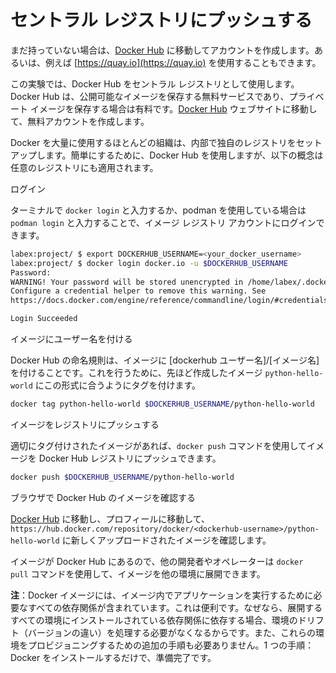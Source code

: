 # セントラル レジストリにプッシュする

まだ持っていない場合は、[Docker Hub](https://hub.docker.com) に移動してアカウントを作成します。あるいは、例えば [https://quay.io](https://quay.io) を使用することもできます。

この実験では、Docker Hub をセントラル レジストリとして使用します。Docker Hub は、公開可能なイメージを保存する無料サービスであり、プライベート イメージを保存する場合は有料です。[Docker Hub](https://hub.docker.com) ウェブサイトに移動して、無料アカウントを作成します。

Docker を大量に使用するほとんどの組織は、内部で独自のレジストリをセットアップします。簡単にするために、Docker Hub を使用しますが、以下の概念は任意のレジストリにも適用されます。

ログイン

ターミナルで `docker login` と入力するか、podman を使用している場合は `podman login` と入力することで、イメージ レジストリ アカウントにログインできます。

```bash
labex:project/ $ export DOCKERHUB_USERNAME=<your_docker_username>
labex:project/ $ docker login docker.io -u $DOCKERHUB_USERNAME
Password:
WARNING! Your password will be stored unencrypted in /home/labex/.docker/config.json.
Configure a credential helper to remove this warning. See
https://docs.docker.com/engine/reference/commandline/login/#credentials-store

Login Succeeded
```

イメージにユーザー名を付ける

Docker Hub の命名規則は、イメージに [dockerhub ユーザー名]/[イメージ名] を付けることです。これを行うために、先ほど作成したイメージ `python-hello-world` にこの形式に合うようにタグを付けます。

```bash
docker tag python-hello-world $DOCKERHUB_USERNAME/python-hello-world
```

イメージをレジストリにプッシュする

適切にタグ付けされたイメージがあれば、`docker push` コマンドを使用してイメージを Docker Hub レジストリにプッシュできます。

```bash
docker push $DOCKERHUB_USERNAME/python-hello-world
```

ブラウザで Docker Hub のイメージを確認する

[Docker Hub](https://hub.docker.com) に移動し、プロフィールに移動して、`https://hub.docker.com/repository/docker/<dockerhub-username>/python-hello-world` に新しくアップロードされたイメージを確認します。

イメージが Docker Hub にあるので、他の開発者やオペレーターは `docker pull` コマンドを使用して、イメージを他の環境に展開できます。

**注**：Docker イメージには、イメージ内でアプリケーションを実行するために必要なすべての依存関係が含まれています。これは便利です。なぜなら、展開するすべての環境にインストールされている依存関係に依存する場合、環境のドリフト（バージョンの違い）を処理する必要がなくなるからです。また、これらの環境をプロビジョニングするための追加の手順も必要ありません。1 つの手順：Docker をインストールするだけで、準備完了です。
